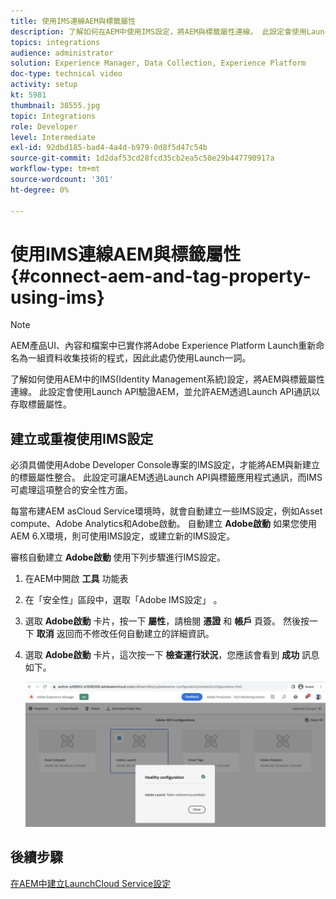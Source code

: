 ```yaml
---
title: 使用IMS連線AEM與標籤屬性
description: 了解如何在AEM中使用IMS設定，將AEM與標籤屬性連線。 此設定會使用Launch API驗證AEM，並允許AEM透過Launch API通訊以存取標籤屬性。
topics: integrations
audience: administrator
solution: Experience Manager, Data Collection, Experience Platform
doc-type: technical video
activity: setup
kt: 5981
thumbnail: 38555.jpg
topic: Integrations
role: Developer
level: Intermediate
exl-id: 92dbd185-bad4-4a4d-b979-0d8f5d47c54b
source-git-commit: 1d2daf53cd28fcd35cb2ea5c50e29b447790917a
workflow-type: tm+mt
source-wordcount: '301'
ht-degree: 0%

---
```


# 使用IMS連線AEM與標籤屬性{#connect-aem-and-tag-property-using-ims}

>[!NOTE]
>
>AEM產品UI、內容和檔案中已實作將Adobe Experience Platform Launch重新命名為一組資料收集技術的程式，因此此處仍使用Launch一詞。

了解如何使用AEM中的IMS(Identity Management系統)設定，將AEM與標籤屬性連線。 此設定會使用Launch API驗證AEM，並允許AEM透過Launch API通訊以存取標籤屬性。

## 建立或重複使用IMS設定

必須具備使用Adobe Developer Console專案的IMS設定，才能將AEM與新建立的標籤屬性整合。 此設定可讓AEM透過Launch API與標籤應用程式通訊，而IMS可處理這項整合的安全性方面。

每當布建AEM asCloud Service環境時，就會自動建立一些IMS設定，例如Asset compute、Adobe Analytics和Adobe啟動。 自動建立 **Adobe啟動** 如果您使用AEM 6.X環境，則可使用IMS設定，或建立新的IMS設定。

審核自動建立 **Adobe啟動** 使用下列步驟進行IMS設定。

1. 在AEM中開啟 **工具** 功能表

1. 在「安全性」區段中，選取「Adobe IMS設定」 。

1. 選取 **Adobe啟動** 卡片，按一下 **屬性**，請檢閱 **憑證** 和 **帳戶** 頁簽。 然後按一下 **取消** 返回而不修改任何自動建立的詳細資訊。

1. 選取 **Adobe啟動** 卡片，這次按一下 **檢查運行狀況**，您應該會看到 **成功** 訊息如下。

   ![Adobe啟動狀況良好的IMS設定](assets/adobe-launch-healthy-ims-config.png)


## 後續步驟

[在AEM中建立LaunchCloud Service設定](create-aem-launch-cloud-service.md)

